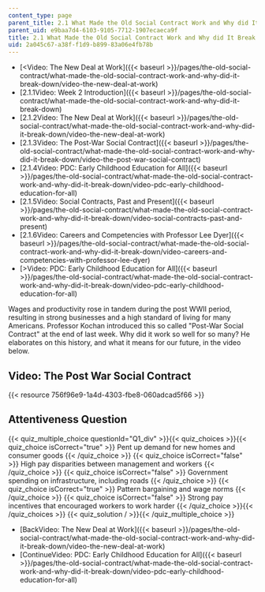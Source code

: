 ```yaml
---
content_type: page
parent_title: 2.1 What Made the Old Social Contract Work and Why did It Break Down?
parent_uid: e9baa7d4-6103-9105-7712-1907ecaeca9f
title: 2.1 What Made the Old Social Contract Work and Why did It Break Down?
uid: 2a045c67-a38f-f1d9-b899-83a06e4fb78b
---
```


*   [\<Video: The New Deal at Work]({{< baseurl >}}/pages/the-old-social-contract/what-made-the-old-social-contract-work-and-why-did-it-break-down/video-the-new-deal-at-work)
*   [2.1.1Video: Week 2 Introduction]({{< baseurl >}}/pages/the-old-social-contract/what-made-the-old-social-contract-work-and-why-did-it-break-down)
*   [2.1.2Video: The New Deal at Work]({{< baseurl >}}/pages/the-old-social-contract/what-made-the-old-social-contract-work-and-why-did-it-break-down/video-the-new-deal-at-work)
*   [2.1.3Video: The Post-War Social Contract]({{< baseurl >}}/pages/the-old-social-contract/what-made-the-old-social-contract-work-and-why-did-it-break-down/video-the-post-war-social-contract)
*   [2.1.4Video: PDC: Early Childhood Education for All]({{< baseurl >}}/pages/the-old-social-contract/what-made-the-old-social-contract-work-and-why-did-it-break-down/video-pdc-early-childhood-education-for-all)
*   [2.1.5Video: Social Contracts, Past and Present]({{< baseurl >}}/pages/the-old-social-contract/what-made-the-old-social-contract-work-and-why-did-it-break-down/video-social-contracts-past-and-present)
*   [2.1.6Video: Careers and Competencies with Professor Lee Dyer]({{< baseurl >}}/pages/the-old-social-contract/what-made-the-old-social-contract-work-and-why-did-it-break-down/video-careers-and-competencies-with-professor-lee-dyer)
*   [\>Video: PDC: Early Childhood Education for All]({{< baseurl >}}/pages/the-old-social-contract/what-made-the-old-social-contract-work-and-why-did-it-break-down/video-pdc-early-childhood-education-for-all)

Wages and productivity rose in tandem during the post WWII period, resulting in strong businesses and a high standard of living for many Americans. Professor Kochan introduced this so called "Post-War Social Contract" at the end of last week. Why did it work so well for so many? He elaborates on this history, and what it means for our future, in the video below. 

Video: The Post War Social Contract
-----------------------------------

{{< resource 756f96e9-1a4d-4303-fbe8-060adcad5f66 >}}

Attentiveness Question
----------------------

{{< quiz_multiple_choice questionId="Q1_div" >}}{{< quiz_choices >}}{{< quiz_choice isCorrect="true" >}}&nbsp;Pent up demand for new homes and consumer goods&nbsp;{{< /quiz_choice >}}
{{< quiz_choice isCorrect="false" >}}&nbsp;High pay disparities between management and workers&nbsp;{{< /quiz_choice >}}
{{< quiz_choice isCorrect="false" >}}&nbsp;Government spending on infrastructure, including roads&nbsp;{{< /quiz_choice >}}
{{< quiz_choice isCorrect="true" >}}&nbsp;Pattern bargaining and wage norms&nbsp;{{< /quiz_choice >}}
{{< quiz_choice isCorrect="false" >}}&nbsp;Strong pay incentives that encouraged workers to work harder&nbsp;{{< /quiz_choice >}}{{< /quiz_choices >}}
{{< quiz_solution / >}}{{< /quiz_multiple_choice >}}

*   [BackVideo: The New Deal at Work]({{< baseurl >}}/pages/the-old-social-contract/what-made-the-old-social-contract-work-and-why-did-it-break-down/video-the-new-deal-at-work)
*   [ContinueVideo: PDC: Early Childhood Education for All]({{< baseurl >}}/pages/the-old-social-contract/what-made-the-old-social-contract-work-and-why-did-it-break-down/video-pdc-early-childhood-education-for-all)